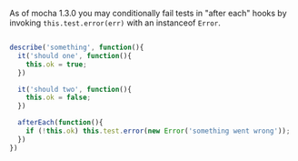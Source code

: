 As of mocha 1.3.0 you may conditionally fail
tests in "after each" hooks by invoking `this.test.error(err)`
with an instanceof `Error`.

```js

describe('something', function(){
  it('should one', function(){
    this.ok = true;
  })

  it('should two', function(){
    this.ok = false;
  })

  afterEach(function(){
    if (!this.ok) this.test.error(new Error('something went wrong'));
  })
})

```